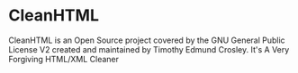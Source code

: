 CleanHTML
=========

CleanHTML is an Open Source project covered by the GNU General Public License V2 created and maintained by Timothy Edmund Crosley.
It's A Very Forgiving HTML/XML Cleaner
